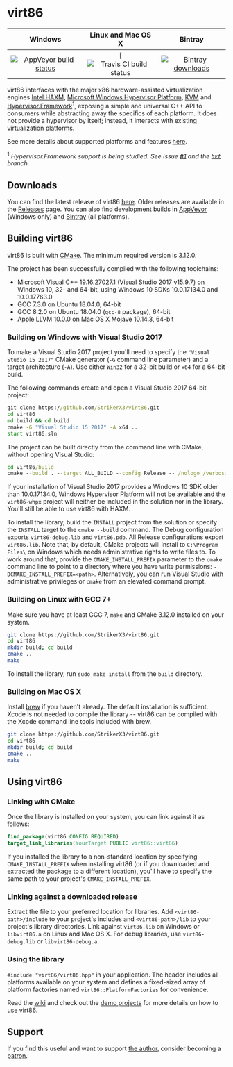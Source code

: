 # virt86

| Windows | Linux and Mac OS X | Bintray |
|:-------:|:------------------:|:-------:|
| [![AppVeyor build status](https://img.shields.io/appveyor/ci/strikerx3/virt86/master.svg?label=AppVeyor%20build&logo=appveyor&style=flat)](https://ci.appveyor.com/project/StrikerX3/virt86/branch/master) | [![Travis CI build status](https://img.shields.io/travis/com/strikerx3/virt86/master.svg?label=Travis%20CI%20build&logo=travis&style=flat) | [![Bintray downloads](https://img.shields.io/bintray/v/strikerx3/virt86/virt86.svg?style=flat)](https://bintray.com/strikerx3/virt86/virt86/_latestVersion) |

virt86 interfaces with the major x86 hardware-assisted virtualization engines
[Intel HAXM](https://github.com/intel/haxm),
[Microsoft Windows Hypervisor Platform](https://docs.microsoft.com/en-us/virtualization/api/),
[KVM](https://www.linux-kvm.org/page/Main_Page) and
[Hypervisor.Framework](https://developer.apple.com/documentation/hypervisor)<sup>1</sup>, exposing a simple and universal C++ API to consumers while abstracting away the specifics of each platform. It does not provide a hypervisor by itself; instead, it interacts with existing virtualization platforms.

See more details about supported platforms and features [here](https://github.com/StrikerX3/virt86/wiki/Supported-Platforms-and-Features).

<sup>1</sup> *Hypervisor.Framework support is being studied. See issue [#1](https://github.com/StrikerX3/virt86/issues/1) and the [`hvf`](https://github.com/StrikerX3/virt86/tree/hvf) branch.*

## Downloads

You can find the latest release of virt86 [here](https://github.com/StrikerX3/virt86/releases/latest). Older releases are available in the [Releases](https://github.com/StrikerX3/virt86/releases) page. You can also find development builds in [AppVeyor](https://ci.appveyor.com/project/StrikerX3/virt86/branch/master) (Windows only) and [Bintray](https://bintray.com/strikerx3/virt86/virt86/_latestVersion) (all platforms).

## Building virt86

virt86 is built with [CMake](https://cmake.org/). The minimum required version is 3.12.0.

The project has been successfully compiled with the following toolchains:

* Microsoft Visual C++ 19.16.27027.1 (Visual Studio 2017 v15.9.7) on Windows 10, 32- and 64-bit, using Windows 10 SDKs 10.0.17134.0 and 10.0.17763.0
* GCC 7.3.0 on Ubuntu 18.04.0, 64-bit
* GCC 8.2.0 on Ubuntu 18.04.0 (`gcc-8` package), 64-bit
* Apple LLVM 10.0.0 on Mac OS X Mojave 10.14.3, 64-bit

### Building on Windows with Visual Studio 2017

To make a Visual Studio 2017 project you'll need to specify the `"Visual Studio 15 2017"` CMake generator (`-G` command line parameter) and a target architecture (`-A`). Use either `Win32` for a 32-bit build or `x64` for a 64-bit build.

The following commands create and open a Visual Studio 2017 64-bit project:

```cmd
git clone https://github.com/StrikerX3/virt86.git
cd virt86
md build && cd build
cmake -G "Visual Studio 15 2017" -A x64 ..
start virt86.sln
```
The project can be built directly from the command line with CMake, without opening Visual Studio:

```cmd
cd virt86/build
cmake --build . --target ALL_BUILD --config Release -- /nologo /verbosity:minimal /maxcpucount
```

If your installation of Visual Studio 2017 provides a Windows 10 SDK older than 10.0.17134.0, Windows Hypervisor Platform will not be available and the `virt86-whpx` project will neither be included in the solution nor in the library. You'll still be able to use virt86 with HAXM.

To install the library, build the `INSTALL` project from the solution or specify the `INSTALL` target to the `cmake --build` command. The Debug configuration exports `virt86-debug.lib` and `virt86.pdb`. All Release configurations export `virt86.lib`. Note that, by default, CMake projects will install to `C:\Program Files\` on Windows which needs administrative rights to write files to. To work around that, provide the `CMAKE_INSTALL_PREFIX` parameter to the `cmake` command line to point to a directory where you have write permissions: `-DCMAKE_INSTALL_PREFIX=<path>`. Alternatively, you can run Visual Studio with administrative privileges or `cmake` from an elevated command prompt.

### Building on Linux with GCC 7+

Make sure you have at least GCC 7, `make` and CMake 3.12.0 installed on your system.

```bash
git clone https://github.com/StrikerX3/virt86.git
cd virt86
mkdir build; cd build
cmake ..
make
```

To install the library, run `sudo make install` from the `build` directory.

### Building on Mac OS X

Install [brew](https://brew.sh/) if you haven't already. The default installation is sufficient. Xcode is not needed to compile the library -- virt86 can be compiled with the Xcode command line tools included with brew.

```bash
git clone https://github.com/StrikerX3/virt86.git
cd virt86
mkdir build; cd build
cmake ..
make
```

## Using virt86

### Linking with CMake

Once the library is installed on your system, you can link against it as follows:

```cmake
find_package(virt86 CONFIG REQUIRED)
target_link_libraries(YourTarget PUBLIC virt86::virt86)
```

If you installed the library to a non-standard location by specifying `CMAKE_INSTALL_PREFIX` when installing virt86 (or if you downloaded and extracted the package to a different location), you'll have to specify the same path to your project's `CMAKE_INSTALL_PREFIX`.

### Linking against a downloaded release

Extract the file to your preferred location for libraries. Add `<virt86-path>/include` to your project's includes and `<virt86-path>/lib` to your project's library directories. Link against `virt86.lib` on Windows or `libvirt86.a` on Linux and Mac OS X. For debug libraries, use `virt86-debug.lib` or `libvirt86-debug.a`.

### Using the library

`#include "virt86/virt86.hpp"` in your application. The header includes all platforms available on your system and defines a fixed-sized array of platform factories named `virt86::PlatformFactories` for convenience.

Read the [wiki](https://github.com/StrikerX3/virt86/wiki) and check out the [demo projects](https://github.com/StrikerX3/virt86-demos) for more details on how to use virt86.

## Support

If you find this useful and want to support [the author](https://github.com/StrikerX3), consider becoming a [patron](https://www.patreon.com/StrikerX3).
